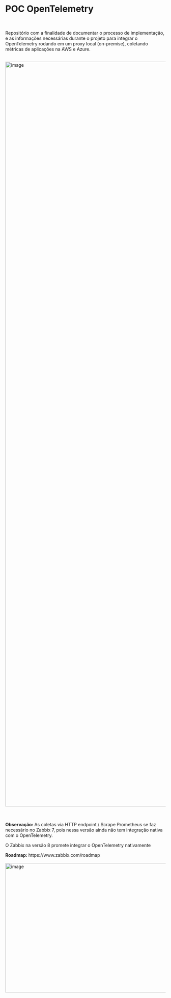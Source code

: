 # POC OpenTelemetry
<br>
<p>Repositório com a finalidade de documentar o processo de implementação, e as informações necessárias durante o projeto para integrar o OpenTelemetry rodando em um proxy local (on-premise), coletando métricas de aplicações na AWS e Azure.</p>
<br> 

<img width="2481" height="2338" alt="image" src="https://github.com/user-attachments/assets/446aba85-e13d-4b0d-ad03-662404692769" />

<br><br>
<strong> Observação: </strong> As coletas via HTTP endpoint / Scrape Prometheus se faz necessário no Zabbix 7, pois nessa versão ainda não tem integração nativa com o OpenTelemetry.
<br>
<p>O Zabbix na versão 8 promete integrar o OpenTelemetry nativamente </p>
<strong> Roadmap: </strong> https://www.zabbix.com/roadmap
<br> <br>

<img width="972" height="406" alt="image" src="https://github.com/user-attachments/assets/81822a6b-9ba7-4f01-8722-9e63dc711931" />
